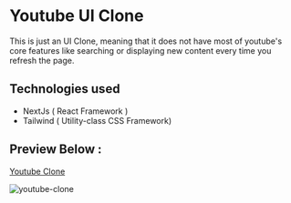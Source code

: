 # Youtube UI Clone

This is just an UI Clone, meaning that it does not have most of youtube's core features like searching or displaying new content every time you refresh the page.

## Technologies used

- NextJs ( React Framework )
- Tailwind ( Utility-class CSS Framework)

## Preview Below :

[Youtube Clone](https://youtube-clone-wheat.vercel.app/)

![youtube-clone](https://user-images.githubusercontent.com/58639728/165055497-77e4a974-30ef-4a2b-8a97-f4795a271a86.png)
